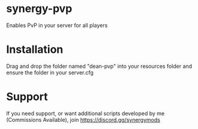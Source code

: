 # synergy-pvp
Enables PvP in your server for all players

# Installation
Drag and drop the folder named "dean-pvp" into your resources folder and ensure the folder in your server.cfg

# Support
If you need support, or want additional scripts developed by me (Commissions Available), join https://discord.gg/synergymods
